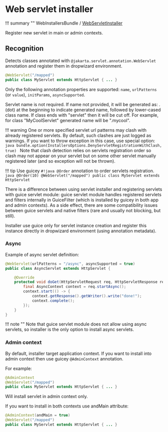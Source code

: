# Web servlet installer

!!! summary ""
    WebInstallersBundle / [WebServletInstaller](https://github.com/xvik/dropwizard-guicey/tree/master/src/main/java/ru/vyarus/dropwizard/guice/module/installer/feature/web/WebServletInstaller.java)        

Register new servlet in main or admin contexts.

## Recognition

Detects classes annotated with `@jakarta.servlet.annotation.WebServlet` annotation and register them in dropwizard environment.

```java
@WebServlet("/mapped")
public class MyServlet extends HttpServlet { ... }
```

Only the following annotation properties are supported: `name`, `urlPatterns` (or `value`), `initParams`, `asyncSupported`.

Servlet name is not required. If name not provided, it will be generated as:
. (dot) at the beginning to indicate generated name, followed by lower-cased class name. If class ends with "servlet" then it will be cut off.
For example, for class "MyCoolServlet" generated name will be ".mycool".

!!! warning
    One or more specified servlet url patterns may clash with already registered servlets. By default, such clashes are just logged as warnings.
    If you want to throw exception in this case, use special option:
    ```java
    bundle.option(InstallersOptions.DenyServletRegistrationWithClash, true)
    ```
    Note that clash detection relies on servlets registration order so clash may not appear on your servlet but on some other servlet manually registered later 
    (and so exception will not be thrown).

!!! tip 
    Use guicey `#!java @Order` annotation to order servlets registration.
    ```java
    @Order(10)
    @WebServlet("/mapped")
    public class MyServlet extends HttpServlet 
    ```
   
There is a difference between using servlet installer and registering servlets with guice servlet module:
guice servlet module handles registered servlets and filters internally in GuiceFilter (which is installed by guicey in both app and admin contexts).
As a side effect, there are some compatibility issues between guice servlets and native filters (rare and usually not blocking, but still).

Installer use guice only for servlet instance creation and register this instance directly in dropwizard environment (using annotation metadata).       

### Async

Example of async servlet definition:

```java
@WebServlet(urlPatterns = "/async", asyncSupported = true)
public class AsyncServlet extends HttpServlet {

    @Override
    protected void doGet(HttpServletRequest req, HttpServletResponse resp) throws ServletException, IOException {
        final AsyncContext context = req.startAsync();
        context.start(() -> {
            context.getResponse().getWriter().write("done!");
            context.complete();
        });
    }
}
```    
    
!!! note ""
    Note that guice servlet module does not allow using async servlets, so installer is the only option to install async servlets.
    
### Admin context

By default, installer target application context. If you want to install into admin context then 
use guicey `@AdminContext` annotation.

For example: 

```java
@AdminContext
@WebServlet("/mapped")
public class MyServlet extends HttpServlet { ... }
```

Will install servlet in admin context only.

If you want to install in both contexts use andMain attribute:

```java
@AdminContext(andMain = true)
@WebServlet("/mapped")
public class MyServlet extends HttpServlet { ... }
```
  